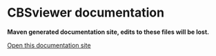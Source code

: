 CBSviewer documentation
=========

__Maven generated documentation site, edits to these files will be lost.__

[Open this documentation site](http://mineleni.github.io/CBSviewer/ "CBS viewer documentation")
